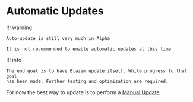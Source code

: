 ﻿# Automatic Updates

!!! warning

	Auto-update is still very much in Alpha

	It is not recommended to enable automatic updates at this time


!!! info 

	The end goal is to have Blazam update itself. While progress to that goal
	has been made. Further testing and optimization are required.

For now the best way to update is to perform a [Manual Update](manual.md)

